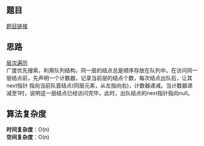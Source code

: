 ## 题目
[题目链接](https://leetcode-cn.com/problems/populating-next-right-pointers-in-each-node/)
## 思路
[层次遍历](https://github.com/chaozhiwen/LeetCode-in-Java/tree/master/102.%20Binary%20Tree%20Level%20Order%20Traversal)  
广度优先搜索，利用队列结构，同一层的结点总是顺序存放在队列中。在访问同一层结点前，先声明一个计数器，记录当前层的结点个数，每次结点出队后，让其next指针
指向当前队首结点(同层元素，从左指向右)，计数器递减。当计数器递减至1时，说明这一层结点已经访问完毕，此时，出队结点的next指针指向null。
## 算法复杂度
**时间复杂度**：O(n)  
**空间复杂度**：O(n)
